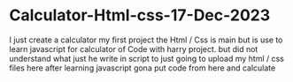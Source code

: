 # Calculator-Html-css-17-Dec-2023
I just create a calculator my first project the Html / Css is main but is use to learn javascript for calculator of Code with harry project. but did not understand what just he write in script to just going to upload my html / css files here after learning javascript gona put code from here and calculate
